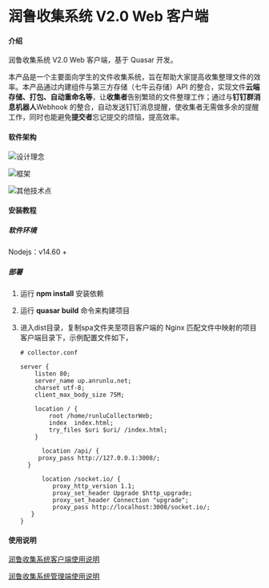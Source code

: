 # 润鲁收集系统 V2.0 Web 客户端

#### 介绍

润鲁收集系统 V2.0 Web 客户端，基于 Quasar 开发。

本产品是一个主要面向学生的文件收集系统，旨在帮助大家提高收集整理文件的效率。本产品通过内建组件与第三方存储（七牛云存储）API 的整合，实现文件**云端存储、打包、自动重命名等**，让**收集者**告别繁琐的文件整理工作；通过与**钉钉群消息机器人**Webhook 的整合，自动发送钉钉消息提醒，使收集者无需做多余的提醒工作，同时也能避免**提交者**忘记提交的烦恼，提高效率。

#### 软件架构

![设计理念](https://runlusiteplc.oss-cn-qingdao.aliyuncs.com/images/learn/self_notes/frontend1.png)


![框架](https://runlusiteplc.oss-cn-qingdao.aliyuncs.com/images/learn/self_notes/frontend2.png)



![其他技术点](https://runlusiteplc.oss-cn-qingdao.aliyuncs.com/images/learn/self_notes/frontend3.png)





#### 安装教程

##### 软件环境

Nodejs：v14.60 +

##### 部署

1. 运行 **npm install** 安装依赖

2. 运行 **quasar build** 命令来构建项目

3. 进入dist目录，复制spa文件夹至项目客户端的 Nginx 匹配文件中映射的项目客户端目录下，示例配置文件如下，

   ```shell
   # collector.conf 
   
   server {
       listen 80;
       server_name up.anrunlu.net;
       charset utf-8;
       client_max_body_size 75M;
   
       location / {
           root /home/runluCollectorWeb;
           index  index.html;
           try_files $uri $uri/ /index.html;
       }
   
     	 location /api/ {
   		proxy_pass http://127.0.0.1:3008/;
   	 }
   
     	 location /socket.io/ {
            proxy_http_version 1.1;
            proxy_set_header Upgrade $http_upgrade;
            proxy_set_header Connection "upgrade";
            proxy_pass http://localhost:3008/socket.io/;
   	  }
   }
   ```

   

#### 使用说明

[润鲁收集系统客户端使用说明](https://www.yuque.com/docs/share/6a573a3c-5071-46f9-a300-4878841b23aa?#)

[润鲁收集系统管理端使用说明](https://www.yuque.com/docs/share/b0bba4ec-7f29-48a2-b55b-d2f6578b027b?#)

